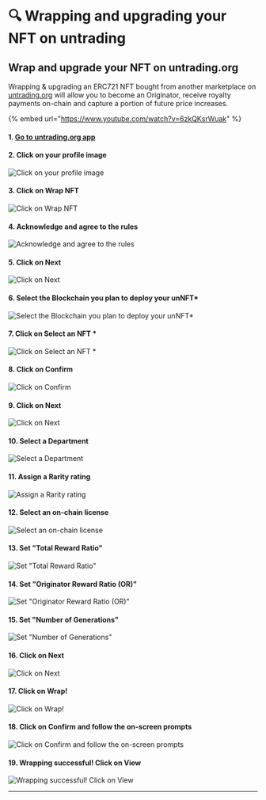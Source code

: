 # 🔍 Wrapping and upgrading your NFT on untrading

## Wrap and upgrade your NFT on untrading.org

Wrapping & upgrading an ERC721 NFT bought from another marketplace on [untrading.org](http://untrading.org) will allow you to become an Originator, receive royalty payments on-chain and capture a portion of future price increases.

{% embed url="https://www.youtube.com/watch?v=6zkQKsrWuak" %}

#### 1. [Go to untrading.org app](https://app.untrading.org)

#### 2. Click on your profile image

![Click on your profile image](https://images.tango.us/workflows/58a20a14-5e28-445f-9f12-9668467807d5/steps/cafeaaec-9a0c-4427-bf59-97c75d40a58a/0cc56c39-ed84-43e5-b921-ef839a2f5c6d.png?fm=png\&crop=focalpoint\&fit=crop\&fp-x=0.5000\&fp-y=0.5000\&w=1200\&blend-align=bottom\&blend-mode=normal\&blend-x=800\&blend64=aHR0cHM6Ly9pbWFnZXMudGFuZ28udXMvc3RhdGljL21hZGUtd2l0aC10YW5nby13YXRlcm1hcmsucG5n)

#### 3. Click on Wrap NFT

![Click on Wrap NFT](https://images.tango.us/workflows/58a20a14-5e28-445f-9f12-9668467807d5/steps/d7a55c4d-fad0-4311-8f6b-51e46d6afb20/6d52bba2-5090-4fb1-81ec-8761c2c0fdbc.png?fm=png\&crop=focalpoint\&fit=crop\&fp-x=0.8783\&fp-y=0.2313\&fp-z=4.0000\&w=1200\&blend-align=bottom\&blend-mode=normal\&blend-x=800\&blend64=aHR0cHM6Ly9pbWFnZXMudGFuZ28udXMvc3RhdGljL21hZGUtd2l0aC10YW5nby13YXRlcm1hcmsucG5n)

#### 4. Acknowledge and agree to the rules

![Acknowledge and agree to the rules](https://images.tango.us/workflows/58a20a14-5e28-445f-9f12-9668467807d5/steps/f04b2c83-d0cc-4ec3-9b61-964233f7ca26/7b854a5a-fef3-4253-83ca-9d7097789090.png?fm=png\&crop=focalpoint\&fit=crop\&fp-x=0.5302\&fp-y=0.5315\&fp-z=2.9765\&w=1200\&blend-align=bottom\&blend-mode=normal\&blend-x=800\&blend64=aHR0cHM6Ly9pbWFnZXMudGFuZ28udXMvc3RhdGljL21hZGUtd2l0aC10YW5nby13YXRlcm1hcmsucG5n)

#### 5. Click on Next

![Click on Next](https://images.tango.us/workflows/58a20a14-5e28-445f-9f12-9668467807d5/steps/061a1e4a-28dc-4f5b-a726-f6cbdb6a6159/3f83002f-aafb-4977-8755-7458f59e0d45.png?fm=png\&crop=focalpoint\&fit=crop\&fp-x=0.6010\&fp-y=0.6703\&fp-z=2.1719\&w=1200\&blend-align=bottom\&blend-mode=normal\&blend-x=800\&blend64=aHR0cHM6Ly9pbWFnZXMudGFuZ28udXMvc3RhdGljL21hZGUtd2l0aC10YW5nby13YXRlcm1hcmsucG5n)

#### 6. Select the Blockchain you plan to deploy your unNFT\*

![Select the Blockchain you plan to deploy your unNFT\*](https://images.tango.us/workflows/58a20a14-5e28-445f-9f12-9668467807d5/steps/9979b966-80b3-49cc-b1eb-cfa7973bc1d2/debddafd-4e7a-4b84-b7f7-d8045373fc2b.png?fm=png\&crop=focalpoint\&fit=crop\&fp-x=0.7017\&fp-y=0.5876\&fp-z=1.9422\&w=1200\&blend-align=bottom\&blend-mode=normal\&blend-x=800\&blend64=aHR0cHM6Ly9pbWFnZXMudGFuZ28udXMvc3RhdGljL21hZGUtd2l0aC10YW5nby13YXRlcm1hcmsucG5n)

#### 7. Click on Select an NFT \*

![Click on Select an NFT \*](https://images.tango.us/workflows/58a20a14-5e28-445f-9f12-9668467807d5/steps/cb7ed31e-0c05-473f-9bc8-dc126363dae6/052ae600-1ef0-4012-8e37-fcf517302f24.png?fm=png\&crop=focalpoint\&fit=crop\&fp-x=0.7004\&fp-y=0.7373\&fp-z=1.9250\&w=1200\&blend-align=bottom\&blend-mode=normal\&blend-x=800\&blend64=aHR0cHM6Ly9pbWFnZXMudGFuZ28udXMvc3RhdGljL21hZGUtd2l0aC10YW5nby13YXRlcm1hcmsucG5n)

#### 8. Click on Confirm

![Click on Confirm](https://images.tango.us/workflows/58a20a14-5e28-445f-9f12-9668467807d5/steps/7b748437-7e82-4419-a38d-750fb833ca28/250b5610-6396-4955-b9ad-fd0f5148d4ea.png?fm=png\&crop=focalpoint\&fit=crop\&fp-x=0.6031\&fp-y=0.9031\&fp-z=2.1719\&w=1200\&blend-align=bottom\&blend-mode=normal\&blend-x=800\&blend64=aHR0cHM6Ly9pbWFnZXMudGFuZ28udXMvc3RhdGljL21hZGUtd2l0aC10YW5nby13YXRlcm1hcmsucG5n)

#### 9. Click on Next

![Click on Next](https://images.tango.us/workflows/58a20a14-5e28-445f-9f12-9668467807d5/steps/80c6dc3e-0a3e-420d-9747-d3c9ce0052f9/00ce448a-c601-47aa-9f29-e30c45a5fe94.png?fm=png\&crop=focalpoint\&fit=crop\&fp-x=0.6031\&fp-y=0.8122\&fp-z=2.1719\&w=1200\&blend-align=bottom\&blend-mode=normal\&blend-x=800\&blend64=aHR0cHM6Ly9pbWFnZXMudGFuZ28udXMvc3RhdGljL21hZGUtd2l0aC10YW5nby13YXRlcm1hcmsucG5n)

#### 10. Select a Department

![Select a Department](https://images.tango.us/workflows/58a20a14-5e28-445f-9f12-9668467807d5/steps/e56b742d-1e22-40b4-94e6-25d6f37192b0/20918bd9-14b6-4a8e-89e5-4ce727c80fe1.png?fm=png\&crop=focalpoint\&fit=crop\&fp-x=0.5750\&fp-y=0.2767\&fp-z=2.6743\&w=1200\&blend-align=bottom\&blend-mode=normal\&blend-x=800\&blend64=aHR0cHM6Ly9pbWFnZXMudGFuZ28udXMvc3RhdGljL21hZGUtd2l0aC10YW5nby13YXRlcm1hcmsucG5n)

#### 11. Assign a Rarity rating

![Assign a Rarity rating](https://images.tango.us/workflows/58a20a14-5e28-445f-9f12-9668467807d5/steps/f956dbf6-e91e-4814-b159-acd3db05b092/2689564b-9364-4577-9630-dd391085ab9b.png?fm=png\&crop=focalpoint\&fit=crop\&fp-x=0.6643\&fp-y=0.7433\&fp-z=2.1719\&w=1200\&blend-align=bottom\&blend-mode=normal\&blend-x=800\&blend64=aHR0cHM6Ly9pbWFnZXMudGFuZ28udXMvc3RhdGljL21hZGUtd2l0aC10YW5nby13YXRlcm1hcmsucG5n)

#### 12. Select an on-chain license

![Select an on-chain license](https://images.tango.us/workflows/58a20a14-5e28-445f-9f12-9668467807d5/steps/494c5e0d-05b0-4be8-baae-5850ea894aca/40b9ca41-0f08-477b-890b-e7ef5e25a6e3.png?fm=png\&crop=focalpoint\&fit=crop\&fp-x=0.6031\&fp-y=0.9401\&fp-z=2.1719\&w=1200\&blend-align=bottom\&blend-mode=normal\&blend-x=800\&blend64=aHR0cHM6Ly9pbWFnZXMudGFuZ28udXMvc3RhdGljL21hZGUtd2l0aC10YW5nby13YXRlcm1hcmsucG5n)

#### 13. Set "Total Reward Ratio"

![Set "Total Reward Ratio"](https://images.tango.us/workflows/58a20a14-5e28-445f-9f12-9668467807d5/steps/a0ecca37-66b4-42b0-ab96-dbd5096b4b87/bd76beb9-702c-470d-91a7-90b3facaf15b.png?fm=png\&crop=focalpoint\&fit=crop\&fp-x=0.6479\&fp-y=0.2428\&fp-z=2.1719\&w=1200\&blend-align=bottom\&blend-mode=normal\&blend-x=800\&blend64=aHR0cHM6Ly9pbWFnZXMudGFuZ28udXMvc3RhdGljL21hZGUtd2l0aC10YW5nby13YXRlcm1hcmsucG5n)

#### 14. Set "Originator Reward Ratio (OR)"

![Set "Originator Reward Ratio (OR)"](https://images.tango.us/workflows/58a20a14-5e28-445f-9f12-9668467807d5/steps/47b3b91c-7b63-4385-abd1-ddce3bb133c2/9d98d35f-0637-431d-a763-e4c2ce949a6f.png?fm=png\&crop=focalpoint\&fit=crop\&fp-x=0.6479\&fp-y=0.4965\&fp-z=2.1719\&w=1200\&blend-align=bottom\&blend-mode=normal\&blend-x=800\&blend64=aHR0cHM6Ly9pbWFnZXMudGFuZ28udXMvc3RhdGljL21hZGUtd2l0aC10YW5nby13YXRlcm1hcmsucG5n)

#### 15. Set "Number of Generations"

![Set "Number of Generations"](https://images.tango.us/workflows/58a20a14-5e28-445f-9f12-9668467807d5/steps/e377967c-9a14-4fb3-9624-c286e115093b/28e6ec6c-23ff-4e17-8b04-18a7116a94d7.png?fm=png\&crop=focalpoint\&fit=crop\&fp-x=0.6544\&fp-y=0.7502\&fp-z=2.1719\&w=1200\&blend-align=bottom\&blend-mode=normal\&blend-x=800\&blend64=aHR0cHM6Ly9pbWFnZXMudGFuZ28udXMvc3RhdGljL21hZGUtd2l0aC10YW5nby13YXRlcm1hcmsucG5n)

#### 16. Click on Next

![Click on Next](https://images.tango.us/workflows/58a20a14-5e28-445f-9f12-9668467807d5/steps/b1f0b2a9-27ba-4746-a79b-da1959b55636/fd9e0770-c058-4dfc-aa1b-a402ed2fe256.png?fm=png\&crop=focalpoint\&fit=crop\&fp-x=0.6031\&fp-y=0.9031\&fp-z=2.1719\&w=1200\&blend-align=bottom\&blend-mode=normal\&blend-x=800\&blend64=aHR0cHM6Ly9pbWFnZXMudGFuZ28udXMvc3RhdGljL21hZGUtd2l0aC10YW5nby13YXRlcm1hcmsucG5n)

#### 17. Click on Wrap!

![Click on Wrap!](https://images.tango.us/workflows/58a20a14-5e28-445f-9f12-9668467807d5/steps/72911b5d-4c8b-405f-b927-934efa5c5b9f/b09d43c1-b54e-48f3-a829-d2501e5d7a96.png?fm=png\&crop=focalpoint\&fit=crop\&fp-x=0.6031\&fp-y=0.5714\&fp-z=2.1719\&w=1200\&blend-align=bottom\&blend-mode=normal\&blend-x=800\&blend64=aHR0cHM6Ly9pbWFnZXMudGFuZ28udXMvc3RhdGljL21hZGUtd2l0aC10YW5nby13YXRlcm1hcmsucG5n)

#### 18. Click on Confirm and follow the on-screen prompts

![Click on Confirm and follow the on-screen prompts](https://images.tango.us/workflows/58a20a14-5e28-445f-9f12-9668467807d5/steps/f771549e-7831-4f30-a1fb-68d7ef269343/f2c20a47-d533-4148-92cf-23aee919d131.png?fm=png\&crop=focalpoint\&fit=crop\&fp-x=0.5000\&fp-y=0.7852\&fp-z=2.8070\&w=1200\&blend-align=bottom\&blend-mode=normal\&blend-x=800\&blend64=aHR0cHM6Ly9pbWFnZXMudGFuZ28udXMvc3RhdGljL21hZGUtd2l0aC10YW5nby13YXRlcm1hcmsucG5n)

#### 19. Wrapping successful! Click on View

![Wrapping successful! Click on View](https://images.tango.us/workflows/58a20a14-5e28-445f-9f12-9668467807d5/steps/f75f46da-3e92-4342-a3db-3a8e6e10f753/bb61d54a-20ed-4cc0-a61d-7e343c832f63.png?fm=png\&crop=focalpoint\&fit=crop\&fp-x=0.7516\&fp-y=0.5584\&fp-z=2.6743\&w=1200\&blend-align=bottom\&blend-mode=normal\&blend-x=800\&blend64=aHR0cHM6Ly9pbWFnZXMudGFuZ28udXMvc3RhdGljL21hZGUtd2l0aC10YW5nby13YXRlcm1hcmsucG5n)

***

